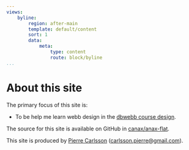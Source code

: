 ```yaml
---
views:
    byline:
        region: after-main
        template: default/content
        sort: 1
        data:
            meta:
                type: content
                route: block/byline
...
```


About this site
==============================================

The primary focus of this site is:

* To be help me learn webb design in the [dbwebb course design](http://dbwebb.se/design).

The source for this site is available on GitHub in [canax/anax-flat](git@github.com:canax/anax-flat.git).

This site is produced by [Pierre Carlsson](http://www.student.bth.se/~pica16/dbwebb-kurser/htmlphp/me/kmom06/me6/me.php) (carlsson.pierre@gmail.com).
